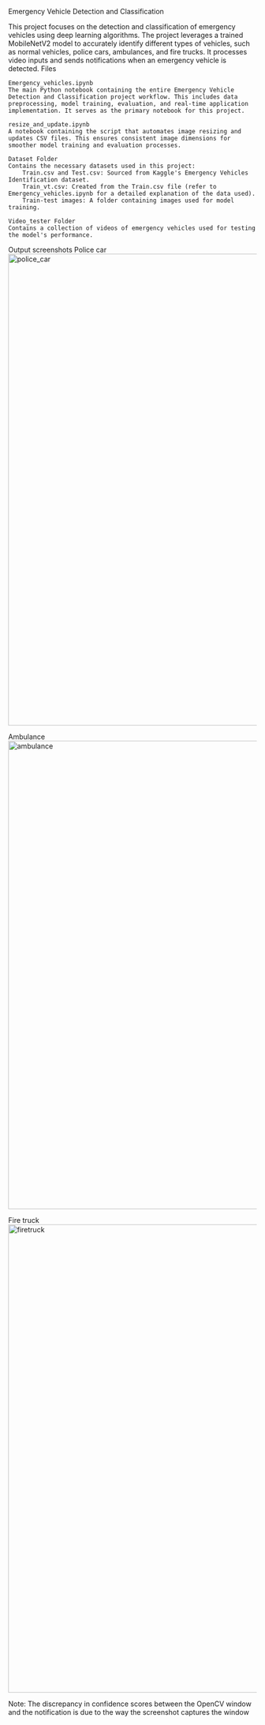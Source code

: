 Emergency Vehicle Detection and Classification

This project focuses on the detection and classification of emergency vehicles using deep learning algorithms. The project leverages a trained MobileNetV2 model to accurately identify different types of vehicles, such as normal vehicles, police cars, ambulances, and fire trucks. It processes video inputs and sends notifications when an emergency vehicle is detected.
Files

    Emergency_vehicles.ipynb
    The main Python notebook containing the entire Emergency Vehicle Detection and Classification project workflow. This includes data preprocessing, model training, evaluation, and real-time application implementation. It serves as the primary notebook for this project.

    resize_and_update.ipynb
    A notebook containing the script that automates image resizing and updates CSV files. This ensures consistent image dimensions for smoother model training and evaluation processes.

    Dataset Folder
    Contains the necessary datasets used in this project:
        Train.csv and Test.csv: Sourced from Kaggle's Emergency Vehicles Identification dataset.
        Train_vt.csv: Created from the Train.csv file (refer to Emergency_vehicles.ipynb for a detailed explanation of the data used).
        Train-test images: A folder containing images used for model training.

    Video_tester Folder
    Contains a collection of videos of emergency vehicles used for testing the model's performance.

Output screenshots 
Police car
<img width="956" alt="police_car" src="https://github.com/user-attachments/assets/6e35a914-576e-472b-94c8-bd29488c6575">

Ambulance
<img width="949" alt="ambulance" src="https://github.com/user-attachments/assets/d747a4ad-17a2-4c06-84cc-c0984feac84c">

Fire truck
<img width="949" alt="firetruck" src="https://github.com/user-attachments/assets/4b042066-8d07-4200-8fac-868dcedc5f50">

Note: The discrepancy in confidence scores between the OpenCV window and the notification is due to the way the screenshot captures the window
